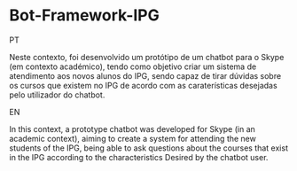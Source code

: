 # Bot-Framework-IPG

PT

Neste contexto, foi desenvolvido um protótipo de um chatbot para o Skype (em contexto académico), tendo como objetivo criar um 
sistema de atendimento aos novos alunos do IPG, sendo capaz de tirar dúvidas sobre os cursos que existem no IPG de acordo com as 
caraterísticas desejadas pelo utilizador do chatbot.

EN

In this context, a prototype chatbot was developed for Skype (in an academic context), aiming to create a system for attending 
the new students of the IPG, being able to ask questions about the courses that exist in the IPG according to the characteristics 
Desired by the chatbot user.
